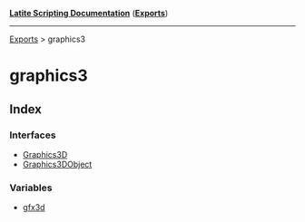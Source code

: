 [**Latite Scripting Documentation**](../README.md) ([**Exports**](../exports.md))

---

[Exports](../exports.md) > graphics3

# graphics3

## Index

### Interfaces

- [Graphics3D](interfaces/interface.Graphics3D.md)
- [Graphics3DObject](interfaces/interface.Graphics3DObject.md)

### Variables

- [gfx3d](variables/variable.gfx3d.md)
